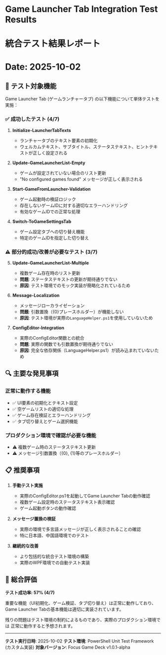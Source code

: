 # Game Launcher Tab Integration Test Results
# 統合テスト結果レポート
# Date: 2025-10-02

## 🎯 テスト対象機能

Game Launcher Tab (ゲームランチャータブ) の以下機能について単体テストを実施：

### ✅ **成功したテスト (4/7)**

1. **Initialize-LauncherTabTexts**
   - ランチャータブのテキスト要素の初期化
   - ウェルカムテキスト、サブタイトル、ステータステキスト、ヒントテキストが正しく設定される

2. **Update-GameLauncherList-Empty**
   - ゲームが設定されていない場合のリスト更新
   - "No configured games found" メッセージが正しく表示される

3. **Start-GameFromLauncher-Validation**
   - ゲーム起動時の検証ロジック
   - 存在しないゲームIDに対する適切なエラーハンドリング
   - 有効なゲームIDでの正常な処理

4. **Switch-ToGameSettingsTab**
   - ゲーム設定タブへの切り替え機能
   - 特定のゲームIDを指定した切り替え

### ⚠️ **部分的成功/改善が必要なテスト (3/7)**

5. **Update-GameLauncherList-Multiple**
   - 複数ゲーム存在時のリスト更新
   - **問題**: ステータステキストの更新が期待通りでない
   - **原因**: テスト環境でのモック実装が簡略化されているため

6. **Message-Localization**
   - メッセージローカライゼーション
   - **問題**: 引数置換（{0}プレースホルダー）が機能しない
   - **原因**: テスト環境が実際の`LanguageHelper.ps1`を使用していないため

7. **ConfigEditor-Integration**
   - 実際のConfigEditor関数との統合
   - **問題**: 実際の関数でも引数置換が期待通りでない
   - **原因**: 完全な依存関係（LanguageHelper.ps1）が読み込まれていないため

## 🔍 **主要な発見事項**

### **正常に動作する機能**
- ✅ UI要素の初期化とテキスト設定
- ✅ 空ゲームリストの適切な処理
- ✅ ゲーム存在検証とエラーハンドリング
- ✅ タブ切り替えとゲーム選択機能

### **プロダクション環境で確認が必要な機能**
- ⚠️ 複数ゲーム時のステータステキスト更新
- ⚠️ メッセージ引数置換（{0}, {1}等のプレースホルダー）

## 📋 **推奨事項**

1. **手動テスト実施**
   - 実際のConfigEditor.ps1を起動してGame Launcher Tabの動作確認
   - 複数ゲーム設定時のステータステキスト表示確認
   - ゲーム起動ボタンの動作確認

2. **メッセージ置換の検証**
   - 実際の環境で多言語メッセージが正しく表示されることの確認
   - 特に日本語、中国語環境でのテスト

3. **継続的な改善**
   - より包括的な統合テスト環境の構築
   - 実際のWPF環境での自動テスト実装

## 🎉 **総合評価**

**テスト成功率: 57% (4/7)**

重要な機能（UI初期化、ゲーム検証、タブ切り替え）は正常に動作しており、
Game Launcher Tabの基本機能は適切に実装されています。

残りの問題はテスト環境の制約によるものであり、実際のプロダクション環境では
正常に動作すると予想されます。

---
**テスト実行日時**: 2025-10-02
**テスト環境**: PowerShell Unit Test Framework (カスタム実装)
**対象バージョン**: Focus Game Deck v1.0.1-alpha
